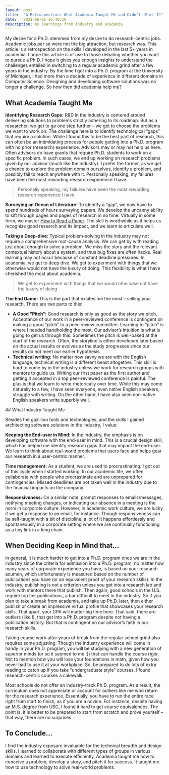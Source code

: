 ```yaml
---
layout: post
title:  "A Retrospective: What Academia Taught Me and Didn’t (Part I)"
date:   2021-06-01 16:40:16
description: my learnings from industry and academia
---
```

My desire for a Ph.D. stemmed from my desire to do research-centric jobs. Academic jobs per se were not the big attraction, but research was. This article is a retrospection on the skills I developed in the last 5+ years in academia. I hope this article is of use to those debating whether you want to pursue a Ph.D. I hope it gives you enough insights to understand the challenges entailed in switching to a regular academic grind after a few years in the industry. By the time I got into a Ph.D. program at the University of Michigan, I had more than a decade of experience in different domains in Computer Science. Designing and developing software solutions was no longer a challenge. So how then did academia help me?

## What Academia Taught Me

**Identifying Research Gaps:** R&D in the industry is centered around delivering solutions to problems strictly adhering to its roadmap. But as a researcher, we get to go one step further – we get to choose the problems we want to work on. The challenge here is to identify technological “gaps” that require a solution. While I found this to be the best part of research, this can often be an intimidating process for people getting into a Ph.D. program with no prior (research) experience. Advisors may or may not help us here. Often advisors do have grants that require Ph.D. students to work on a specific problem. In such cases, we end up working on research problems given by our advisor (much like the industry). I prefer the former, as we get a chance to explore the problem domain ourselves, identify a problem, and possibly fail to reach anywhere with it. Personally speaking, my failures have been the most rewarding research experience I have.

<blockquote> Personally speaking, my failures have been the most rewarding research experience I have </blockquote>

**Surveying an Ocean of Literature:** To identify a “gap”, we now have to spend hundreds of hours surveying papers. We develop the uncanny ability to sift through pages and pages of research in no time. Virtually in some form, we master <a href="https://web.stanford.edu/class/ee384m/Handouts/HowtoReadPaper.pdf">How to Read a Paper</a>. The skill is worthwhile as it helps us recognize good research and its impact, and we learn to articulate well. 

**Taking a Deep-dive:** Typical problem-solving in the industry may not require a comprehensive root-cause analysis. We can get by with reading just about enough to solve a problem. We miss the story and the relevant contextual history about a system, and thus bug fixes are often hacks. Real learning may not occur because of constant deadline pressures. In academia, we get to deep dive. We get to experiment with things that we otherwise would not have the luxury of doing. This flexibility is what I have cherished the most about academia.

> We get to experiment with things that we would otherwise not have the luxury of doing

**The End Game:** This is the part that excites me the most – selling your research. There are two parts to this:
<ul>
    <li><b>A Good “Pitch”:</b> Good research is only as good as the story we pitch. Acceptance of our work in a peer-reviewed conference is contingent on making a good “pitch” to a peer-review committee. Learning to “pitch” is where I needed handholding the most. Our advisor’s intuition is what is going to get us through this. Sometimes the pitch is well-baked at the start of the research. Often, the storyline is either developed later based on the actual results or evolves as the study progresses since our results do not meet our earlier hypothesis.</li>
    <li><b>Technical writing:</b> No matter how savvy we are with the English language, technical writing is a different beast altogether. This skill is hard to come by in the industry unless we work for research groups with mentors to guide us. Writing our first paper as the first author and getting it accepted in a top peer-reviewed conference is painful. The plus is that we learn to write rhetorically over time. While this may come naturally to a few, I have seen everyone, even native English speakers, struggle with writing. On the other hand, I have also seen non-native English speakers write superbly well. </li>
</ul>
## What Industry Taught Me

Besides the gazillion tools and technologies, and the skills I gained architecting software solutions in the industry, I value:

**Keeping the End-user in Mind:** In the industry, the emphasis is on developing software with the end-user in mind. This is a crucial design skill, which has helped me identify research gaps that may impact the end-user. We learn to think about real-world problems that users face and helps gear our research in a user-centric manner.  

**Time management:** As a student, we are used to procrastinating. I got out of this cycle when I started working. In our academic life, we often collaborate with people who procrastinate and are unprepared for contingencies. Missed deadlines are not taken well in the industry due to the financial impacts on the company. 

**Responsiveness:** On a similar note, prompt responses to emails/messages, notifying meeting changes, or indicating our absence in a meeting is the norm in corporate culture. However, in academic work culture, we are lucky if we get a response to an email, for instance. Though responsiveness can be self-taught with a bit of discipline, a lot of it happens effortlessly and spontaneously in a corporate setting where we are continually functioning as a tiny link in a long chain.  

## When Deciding Keep in Mind that…

In general, it is much harder to get into a Ph.D. program once we are in the industry since the criteria for admission into a Ph.D. program, no matter how many years of corporate experience you have, is based on your research acumen, which unfortunately is measured based on the number of publications you have (or an equivalent proof of your research skills). In the industry, publishing is not a criterion unless you get into a research lab and work with mentors there that publish. Then again, good schools in the U.S. require top tier publications, a bar difficult to meet in the industry. So if you plan to take a break from academia, and take up Ph.D. later, then either publish or create an impressive virtual profile that showcases your research skills. That apart, your GPA will matter big time here. That said, there are outliers (like I), that get into a Ph.D. program despite not having a publication history. But that is contingent on our advisor’s faith in our research skills. 

Taking course work after years of break from the regular school grind also requires some adjusting. Though the industry experience will come in handy in your Ph.D. program, you will be studying with a new generation of superior minds (or so it seemed to me :)) that can handle the course rigor. Not to mention how you will lose your foundations in math, given how you never had to use it at your workplace. So, be prepared to do lots of extra reading to catch up if you take “undergraduate style” courses. I found research-centric courses a cakewalk.

Most schools do not offer an industry-track Ph.D. program. As a result, the curriculum does not appreciate or account for outliers like me who return for the research experience. Essentially, you have to run the entire race right from start to finish, as if you are a novice. For instance, despite having an M.S. degree from USC, I found it hard to get course equivalences. The point is, it is better to be prepared to start from scratch and prove yourself – that way, there are no surprises. 

## To Conclude...

I find the industry exposure invaluable for the technical breadth and design skills. I learned to collaborate with different types of groups in various domains and learned to execute efficiently. Academia taught me how to conceive a problem, develop a story, and pitch it for success. It taught me how to use technology to solve real-world problems.

